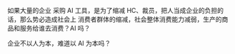如果大量的企业 采购 AI 工具，是为了缩减 HC、裁员，把人当成企业的负担的话，那么势必造成社会上 消费者群体的缩减，社会整体消费能力减弱，生产的商品和服务给谁去消费？AI 吗？

企业不以人为本，难道以 AI 为本吗？
